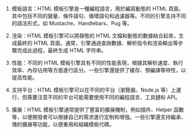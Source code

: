 

1. 模板語言：HTML 模板引擎是一種編程語言，用於編寫動態的 HTML 頁面，其中包括不同的變量、條件語句、循環語句和過濾器等。不同的引擎支持不同的語法形式，如 Mustache、Handlebars、Pug 等。

2. 渲染：HTML 模板引擎可以將靜態的 HTML 文檔和動態的數據結合起來，生成最終的 HTML 頁面。通常，引擎通過查詢數據、解析指令和渲染輸出等步驟完成此過程，最終生成 HTML 字符串。

3. 性能：不同的 HTML 模板引擎具有不同的性能表現，根據其解析速度、執行效率、內存佔用等方面進行區分。一些引擎還提供了緩存、預編譯等特性，以提高性能。

4. 支持平台：HTML 模板引擎可以在不同的平台（瀏覽器、Node.js 等）上運行，但需要注意不同的平台可能需要使用不同的編程語言、工具鏈和 API。

5. 擴展：HTML 模板引擎通常提供了豐富的擴展機制，例如插件、Helper 函數等，以便開發者可以根據自己的需求進行定制和增強。一些引擎還支持繼承、塊的擴展等功能，以便重用和組織模板代碼。